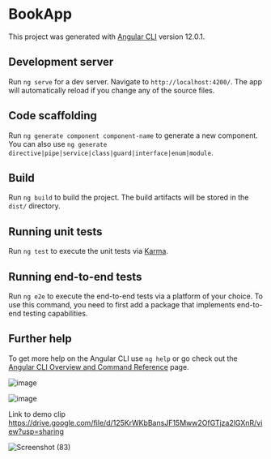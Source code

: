 # BookApp

This project was generated with [Angular CLI](https://github.com/angular/angular-cli) version 12.0.1.

## Development server

Run `ng serve` for a dev server. Navigate to `http://localhost:4200/`. The app will automatically reload if you change any of the source files.

## Code scaffolding

Run `ng generate component component-name` to generate a new component. You can also use `ng generate directive|pipe|service|class|guard|interface|enum|module`.

## Build

Run `ng build` to build the project. The build artifacts will be stored in the `dist/` directory.

## Running unit tests

Run `ng test` to execute the unit tests via [Karma](https://karma-runner.github.io).

## Running end-to-end tests

Run `ng e2e` to execute the end-to-end tests via a platform of your choice. To use this command, you need to first add a package that implements end-to-end testing capabilities.

## Further help

To get more help on the Angular CLI use `ng help` or go check out the [Angular CLI Overview and Command Reference](https://angular.io/cli) page.


![image](https://user-images.githubusercontent.com/17996932/125999330-8429d761-c486-4ff7-8da8-4cc50780cccf.png)


![image](https://user-images.githubusercontent.com/17996932/125999311-7e348e3c-8e19-4bba-9942-0f8d66a04036.png)

Link to demo clip
https://drive.google.com/file/d/125KrWKbBansJF15Mww2OfGTjza2lGXnR/view?usp=sharing


![Screenshot (83)](https://user-images.githubusercontent.com/17996932/126062309-2f93cf6a-02fd-453a-96ea-c63cf2d8d8a8.png)


